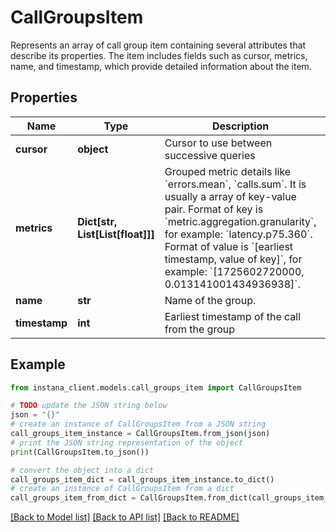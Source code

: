 # CallGroupsItem

Represents an array of call group item containing several attributes that describe its properties. The item includes fields such as cursor, metrics, name, and timestamp, which provide detailed information about the item. 

## Properties

Name | Type | Description | Notes
------------ | ------------- | ------------- | -------------
**cursor** | **object** | Cursor to use between successive queries | 
**metrics** | **Dict[str, List[List[float]]]** | Grouped metric details like &#x60;errors.mean&#x60;, &#x60;calls.sum&#x60;. It is usually a array of key-value pair. Format of key is &#x60;metric.aggregation.granularity&#x60;, for example: &#x60;latency.p75.360&#x60;. Format of value is &#x60;[earliest timestamp, value of key]&#x60;, for example: &#x60;[1725602720000, 0.013141001434936938]&#x60;.  | 
**name** | **str** | Name of the group. | 
**timestamp** | **int** | Earliest timestamp of the call from the group | [optional] 

## Example

```python
from instana_client.models.call_groups_item import CallGroupsItem

# TODO update the JSON string below
json = "{}"
# create an instance of CallGroupsItem from a JSON string
call_groups_item_instance = CallGroupsItem.from_json(json)
# print the JSON string representation of the object
print(CallGroupsItem.to_json())

# convert the object into a dict
call_groups_item_dict = call_groups_item_instance.to_dict()
# create an instance of CallGroupsItem from a dict
call_groups_item_from_dict = CallGroupsItem.from_dict(call_groups_item_dict)
```
[[Back to Model list]](../README.md#documentation-for-models) [[Back to API list]](../README.md#documentation-for-api-endpoints) [[Back to README]](../README.md)


